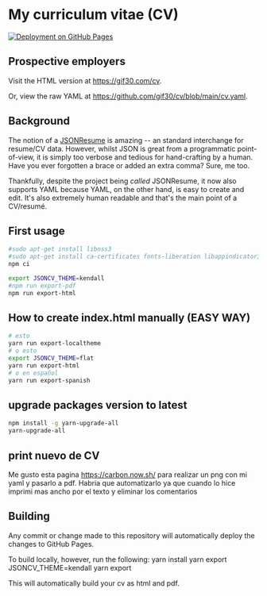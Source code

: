 # My curriculum vitae (CV)

[![Deployment on GitHub Pages](https://github.com/gif30/cv/workflows/Deploy-GitHubPages/badge.svg)](https://github.com/gif30/cv/actions?query=workflow%3ADeploy-GitHubPages)

## Prospective employers

Visit the HTML version at <https://gif30.com/cv>.

Or, view the raw YAML at  <https://github.com/gif30/cv/blob/main/cv.yaml>.

## Background

The notion of a [JSONResume](https://jsonresume.org/) is amazing -- an standard
interchange for resume/CV data.  However, whilst JSON is great from a programmatic
point-of-view, it is simply too verbose and tedious for hand-crafting by a
human.  Have you ever forgotten a brace or added an extra comma?  Sure, me too.

Thankfully, despite the project being _called_ JSONResume, it now also
supports YAML because YAML, on the other hand, is easy to create and edit.
It's also extremely human readable and that's the main point of a
CV/resumé.

## First usage

``` bash
#sudo apt-get install libnss3
#sudo apt-get install ca-certificates fonts-liberation libappindicator3-1 libasound2 libatk-bridge2.0-0 libatk1.0-0 libc6 libcairo2 libcups2 libdbus-1-3 libexpat1 libfontconfig1 libgbm1 libgcc1 libglib2.0-0 libgtk-3-0 libnspr4 libnss3 libpango-1.0-0 libpangocairo-1.0-0 libstdc++6 libx11-6 libx11-xcb1 libxcb1 libxcomposite1 libxcursor1 libxdamage1 libxext6 libxfixes3 libxi6 libxrandr2 libxrender1 libxss1 libxtst6 lsb-release wget xdg-utils
npm ci

export JSONCV_THEME=kendall
#npm run export-pdf
npm run export-html
```

## How to create index.html manually (EASY WAY)

``` bash
# esto
yarn run export-localtheme
# o esto
export JSONCV_THEME=flat
yarn run export-html
# o en español
yarn run export-spanish
```

## upgrade packages version to latest

``` bash
npm install -g yarn-upgrade-all
yarn-upgrade-all
```

## print nuevo de CV

Me gusto esta pagina <https://carbon.now.sh/> para realizar un png con mi yaml y pasarlo a pdf. Habria que automatizarlo ya que cuando lo hice imprimi mas ancho por el texto y eliminar los comentarios

## Building

Any commit or change made to this repository will automatically deploy the
changes to GitHub Pages.

To build locally, however, run the following:
    yarn install
    yarn
    export JSONCV_THEME=kendall
    yarn export

This will automatically build your cv as html and pdf.
